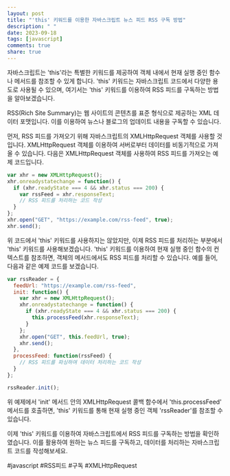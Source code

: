 ```yaml
---
layout: post
title: "'this' 키워드를 이용한 자바스크립트 뉴스 피드 RSS 구독 방법"
description: " "
date: 2023-09-18
tags: [javascript]
comments: true
share: true
---
```


자바스크립트는 'this'라는 특별한 키워드를 제공하여 객체 내에서 현재 실행 중인 함수나 메서드를 참조할 수 있게 합니다. 'this' 키워드는 자바스크립트 코드에서 다양한 용도로 사용될 수 있으며, 여기서는 'this' 키워드를 이용하여 RSS 피드를 구독하는 방법을 알아보겠습니다.

RSS(Rich Site Summary)는 웹 사이트의 콘텐츠를 표준 형식으로 제공하는 XML 데이터 포맷입니다. 이를 이용하여 뉴스나 블로그의 업데이트 내용을 구독할 수 있습니다.

먼저, RSS 피드를 가져오기 위해 자바스크립트의 XMLHttpRequest 객체를 사용할 것입니다. XMLHttpRequest 객체를 이용하여 서버로부터 데이터를 비동기적으로 가져올 수 있습니다. 다음은 XMLHttpRequest 객체를 사용하여 RSS 피드를 가져오는 예제 코드입니다.

```javascript
var xhr = new XMLHttpRequest();
xhr.onreadystatechange = function() {
  if (xhr.readyState === 4 && xhr.status === 200) {
    var rssFeed = xhr.responseText;
    // RSS 피드를 처리하는 코드 작성
  }
};
xhr.open("GET", "https://example.com/rss-feed", true);
xhr.send();
```

위 코드에서 'this' 키워드를 사용하지는 않았지만, 이제 RSS 피드를 처리하는 부분에서 'this' 키워드를 사용해보겠습니다. 'this' 키워드를 이용하여 현재 실행 중인 함수의 컨텍스트를 참조하면, 객체의 메서드에서도 RSS 피드를 처리할 수 있습니다. 예를 들어, 다음과 같은 예제 코드를 보겠습니다.

```javascript
var rssReader = {
  feedUrl: "https://example.com/rss-feed",
  init: function() {
    var xhr = new XMLHttpRequest();
    xhr.onreadystatechange = function() {
      if (xhr.readyState === 4 && xhr.status === 200) {
        this.processFeed(xhr.responseText);
      }
    };
    xhr.open("GET", this.feedUrl, true);
    xhr.send();
  },
  processFeed: function(rssFeed) {
    // RSS 피드를 파싱하여 데이터 처리하는 코드 작성
  }
};

rssReader.init();
```

위 예제에서 'init' 메서드 안의 XMLHttpRequest 콜백 함수에서 'this.processFeed' 메서드를 호출하면, 'this' 키워드를 통해 현재 실행 중인 객체 'rssReader'를 참조할 수 있습니다.

이제 'this' 키워드를 이용하여 자바스크립트에서 RSS 피드를 구독하는 방법을 확인하였습니다. 이를 활용하여 원하는 뉴스 피드를 구독하고, 데이터를 처리하는 자바스크립트 코드를 작성해보세요.

#javascript #RSS피드 #구독 #XMLHttpRequest